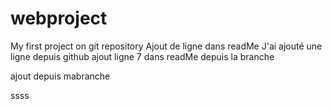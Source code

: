webproject
==========

My first project on git repository 
Ajout de ligne dans readMe
J'ai ajouté une ligne depuis github
ajout ligne 7 dans readMe depuis la branche

ajout depuis mabranche

ssss